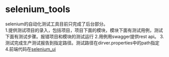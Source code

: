 # selenium_tools

selenium的自动化测试工具目前只完成了后台部分。    
1.提供测试项目的录入，包括项目，项目下面的模块，模块下面有测试用例，测试下面有测试步骤。报错项目和模块的测试运行 
2.用例用swagger提供rest api。
3.测试完成生产测试报告到指定路径。测试路径在dirver.properties中的path指定
4.前端代码在[selenium_ui](../selenium_ui)
